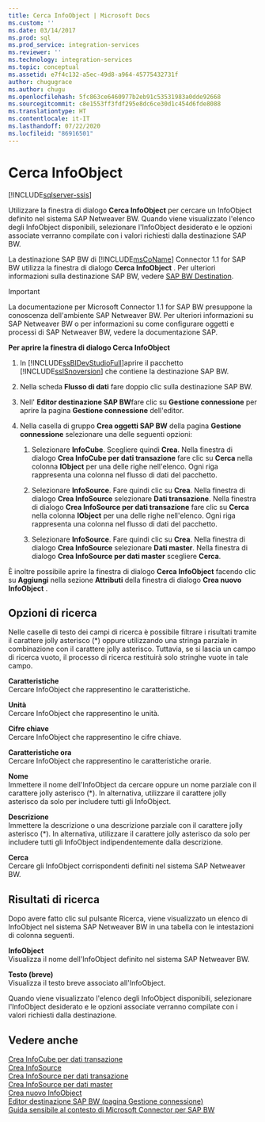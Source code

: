 ```yaml
---
title: Cerca InfoObject | Microsoft Docs
ms.custom: ''
ms.date: 03/14/2017
ms.prod: sql
ms.prod_service: integration-services
ms.reviewer: ''
ms.technology: integration-services
ms.topic: conceptual
ms.assetid: e7f4c132-a5ec-49d8-a964-45775432731f
author: chugugrace
ms.author: chugu
ms.openlocfilehash: 5fc863ce6460977b2eb91c53531983a0dde92668
ms.sourcegitcommit: c8e1553ff3fdf295e8dc6ce30d1c454d6fde8088
ms.translationtype: HT
ms.contentlocale: it-IT
ms.lasthandoff: 07/22/2020
ms.locfileid: "86916501"
---
```

# <a name="look-up-infoobject"></a>Cerca InfoObject

[!INCLUDE[sqlserver-ssis](../../includes/applies-to-version/sqlserver-ssis.md)]


  Utilizzare la finestra di dialogo **Cerca InfoObject** per cercare un InfoObject definito nel sistema SAP Netweaver BW. Quando viene visualizzato l'elenco degli InfoObject disponibili, selezionare l'InfoObject desiderato e le opzioni associate verranno compilate con i valori richiesti dalla destinazione SAP BW.  
  
 La destinazione SAP BW di [!INCLUDE[msCoName](../../includes/msconame-md.md)] Connector 1.1 for SAP BW utilizza la finestra di dialogo **Cerca InfoObject** . Per ulteriori informazioni sulla destinazione SAP BW, vedere [SAP BW Destination](../../integration-services/data-flow/sap-bw-destination.md).  
  
> [!IMPORTANT]  
>  La documentazione per Microsoft Connector 1.1 for SAP BW presuppone la conoscenza dell'ambiente SAP Netweaver BW. Per ulteriori informazioni su SAP Netweaver BW o per informazioni su come configurare oggetti e processi di SAP Netweaver BW, vedere la documentazione SAP.  
  
 **Per aprire la finestra di dialogo Cerca InfoObject**  
  
1.  In [!INCLUDE[ssBIDevStudioFull](../../includes/ssbidevstudiofull-md.md)]aprire il pacchetto [!INCLUDE[ssISnoversion](../../includes/ssisnoversion-md.md)] che contiene la destinazione SAP BW.  
  
2.  Nella scheda **Flusso di dati** fare doppio clic sulla destinazione SAP BW.  
  
3.  Nell' **Editor destinazione SAP BW**fare clic su **Gestione connessione** per aprire la pagina **Gestione connessione** dell'editor.  
  
4.  Nella casella di gruppo **Crea oggetti SAP BW** della pagina **Gestione connessione** selezionare una delle seguenti opzioni:  
  
    1.  Selezionare **InfoCube**. Scegliere quindi **Crea**. Nella finestra di dialogo **Crea InfoCube per dati transazione** fare clic su **Cerca** nella colonna **IObject** per una delle righe nell'elenco. Ogni riga rappresenta una colonna nel flusso di dati del pacchetto.  
  
    2.  Selezionare **InfoSource**. Fare quindi clic su **Crea**. Nella finestra di dialogo **Crea InfoSource** selezionare **Dati transazione**. Nella finestra di dialogo **Crea InfoSource per dati transazione** fare clic su **Cerca** nella colonna **IObject** per una delle righe nell'elenco. Ogni riga rappresenta una colonna nel flusso di dati del pacchetto.  
  
    3.  Selezionare **InfoSource**. Fare quindi clic su **Crea**. Nella finestra di dialogo **Crea InfoSource** selezionare **Dati master**. Nella finestra di dialogo **Crea InfoSource per dati master** scegliere **Cerca**.  
  
 È inoltre possibile aprire la finestra di dialogo **Cerca InfoObject** facendo clic su **Aggiungi** nella sezione **Attributi** della finestra di dialogo **Crea nuovo InfoObject** .  
  
## <a name="lookup-options"></a>Opzioni di ricerca  
 Nelle caselle di testo dei campi di ricerca è possibile filtrare i risultati tramite il carattere jolly asterisco (*) oppure utilizzando una stringa parziale in combinazione con il carattere jolly asterisco. Tuttavia, se si lascia un campo di ricerca vuoto, il processo di ricerca restituirà solo stringhe vuote in tale campo.  
  
 **Caratteristiche**  
 Cercare InfoObject che rappresentino le caratteristiche.  
  
 **Unità**  
 Cercare InfoObject che rappresentino le unità.  
  
 **Cifre chiave**  
 Cercare InfoObject che rappresentino le cifre chiave.  
  
 **Caratteristiche ora**  
 Cercare InfoObject che rappresentino le caratteristiche orarie.  
  
 **Nome**  
 Immettere il nome dell'InfoObject da cercare oppure un nome parziale con il carattere jolly asterisco (*). In alternativa, utilizzare il carattere jolly asterisco da solo per includere tutti gli InfoObject.  
  
 **Descrizione**  
 Immettere la descrizione o una descrizione parziale con il carattere jolly asterisco (*). In alternativa, utilizzare il carattere jolly asterisco da solo per includere tutti gli InfoObject indipendentemente dalla descrizione.  
  
 **Cerca**  
 Cercare gli InfoObject corrispondenti definiti nel sistema SAP Netweaver BW.  
  
## <a name="lookup-results"></a>Risultati di ricerca  
 Dopo avere fatto clic sul pulsante Ricerca, viene visualizzato un elenco di InfoObject nel sistema SAP Netweaver BW in una tabella con le intestazioni di colonna seguenti.  
  
 **InfoObject**  
 Visualizza il nome dell'InfoObject definito nel sistema SAP Netweaver BW.  
  
 **Testo (breve)**  
 Visualizza il testo breve associato all'InfoObject.  
  
 Quando viene visualizzato l'elenco degli InfoObject disponibili, selezionare l'InfoObject desiderato e le opzioni associate verranno compilate con i valori richiesti dalla destinazione.  
  
## <a name="see-also"></a>Vedere anche  
 [Crea InfoCube per dati transazione](../../integration-services/data-flow/create-infocube-for-transaction-data.md)   
 [Crea InfoSource](../../integration-services/data-flow/create-infosource.md)   
 [Crea InfoSource per dati transazione](../../integration-services/data-flow/create-infosource-for-transaction-data.md)   
 [Crea InfoSource per dati master](../../integration-services/data-flow/create-infosource-for-master-data.md)   
 [Crea nuovo InfoObject](../../integration-services/data-flow/create-new-infoobject.md)   
 [Editor destinazione SAP BW &#40;pagina Gestione connessione&#41;](../../integration-services/data-flow/sap-bw-destination-editor-connection-manager-page.md)   
 [Guida sensibile al contesto di Microsoft Connector per SAP BW](../../integration-services/microsoft-connector-for-sap-bw-f1-help.md)  
  
  
